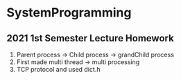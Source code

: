 # SystemProgramming

## 2021 1st Semester Lecture Homework

1. Parent process -> Child process -> grandChild process
2. First made multi thread -> multi processing
3. TCP protocol and used dict.h
